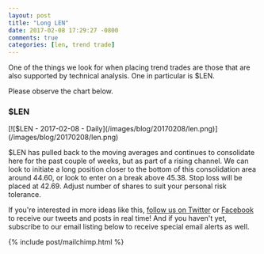 ```yaml
---
layout: post
title: "Long LEN"
date: 2017-02-08 17:29:27 -0800
comments: true
categories: [len, trend trade]
---
```


One of the things we look for when placing trend trades are those that are also supported by technical analysis. One in particular is $LEN.

Please observe the chart below.

<h3 id="20170208-len">$LEN</h3>
[![$LEN - 2017-02-08 - Daily](/images/blog/20170208/len.png)](/images/blog/20170208/len.png)

$LEN has pulled back to the moving averages and continues to consolidate here for the past couple of weeks, but as part of a rising channel. We can look to initiate a long position closer to the bottom of this consolidation area around 44.60, or look to enter on a break above 45.38. Stop loss will be placed at 42.69. Adjust number of shares to suit your personal risk tolerance.

If you're interested in more ideas like this, [follow us on Twitter](https://twitter.com/theta_positive "Follow @thetatrades on Twitter") or [Facebook](https://facebook.com/thetatrades "Follow @thetatrades on Facebook") to receive our tweets and posts in real time! And if you haven't yet, subscribe to our email listing below to receive special email alerts as well.

{% include post/mailchimp.html %}
<!-- {% include post/amazon_ad_books.html %} -->
